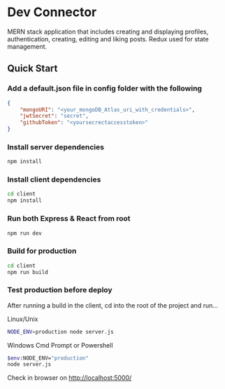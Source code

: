 # Dev Connector

MERN stack application that includes creating and displaying profiles, authentication, creating, editing and liking posts. Redux used for state management.

## Quick Start

### Add a default.json file in config folder with the following

```json
{
	"mongoURI": "<your_mongoDB_Atlas_uri_with_credentials>",
	"jwtSecret": "secret",
	"githubToken": "<yoursecrectaccesstoken>"
}
```

### Install server dependencies

```bash
npm install
```

### Install client dependencies

```bash
cd client
npm install
```

### Run both Express & React from root

```bash
npm run dev
```

### Build for production

```bash
cd client
npm run build
```

### Test production before deploy

After running a build in the client, cd into the root of the project and run...

Linux/Unix

```bash
NODE_ENV=production node server.js
```

Windows Cmd Prompt or Powershell

```bash
$env:NODE_ENV="production"
node server.js
```

Check in browser on [http://localhost:5000/](http://localhost:5000/)
